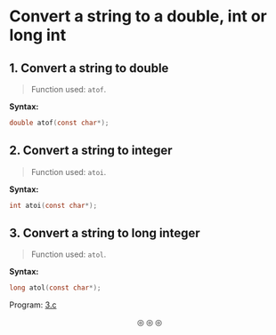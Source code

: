 # Convert a string to a double, int or long int

## 1. Convert a string to double
>Function used: `atof`.

**Syntax:**
```c
double atof(const char*);
```

## 2. Convert a string to integer
>Function used: `atoi`.

**Syntax:**
```c
int atoi(const char*);
```

## 3. Convert a string to long integer
>Function used: `atol`.

**Syntax:**
```c
long atol(const char*);
```

Program: [3.c](https://github.com/C0DER11101/GoingFurtherWithC/blob/MoreC/tests/3.c)

<p align="center">
&#9678; &#9678; &#9678;
</p>
